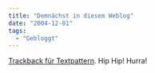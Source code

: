 ```yaml
---
title: "Demnächst in diesem Weblog"
date: "2004-12-01"
tags:
  - "Gebloggt"
---
```


[Trackback für Textpattern](http://www.das-netzbuch.de/special/2088/trackback-f252r-textpattern). Hip Hip! Hurra!
